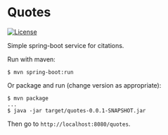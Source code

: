 # Quotes

[![License](http://img.shields.io/:license-mit-blue.svg)](https://github.com/jordao76/quotes/blob/master/LICENSE)

Simple spring-boot service for citations.

Run with maven:

```
$ mvn spring-boot:run
```

Or package and run (change version as appropriate):

```
$ mvn package
...
$ java -jar target/quotes-0.0.1-SNAPSHOT.jar
```

Then go to `http://localhost:8080/quotes`.
